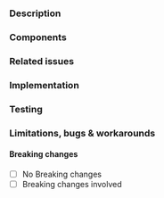 

<!-- Thank you for contributing -->
<!-- Please provide a summary of your changes in the title, and end with (close #issue-no) -->

### Description

<!-- Add a detailed description of how your changes affect the user and provide additional context where necessary -->

### Components

<!-- 
For example, if your PR is related to the `CLI` and `Server`, please add:

- [x] Server
- [x] CLI
 -->

### Related issues

<!-- Please link to any issues related to this PR by adding the issue number i.e. #1234 -->

### Implementation

<!-- Add as much detail as possile on how this PR solves or fixes the issues, the design, approach and any relevant resources -->

### Testing

<!-- If this PR is related to a feature request, add any steps to test the feature successfully -->
<!-- If this PR is a bug fix, add any steps to verify the fix -->

<!-- 1. Step 1 -->
<!-- 2. Step 2 -->
<!-- 3. Step 3 -->

### Limitations, bugs & workarounds

<!-- If irrelevant, please delete this section -->
<!-- else, please add any known bugs, limitations and workarounds relating to this PR -->

#### Breaking changes

- [ ] No Breaking changes
- [ ] Breaking changes involved

<!-- If your breaking changes are not listed then please add some context on what exactly is being changed and how it impacts users -->	



